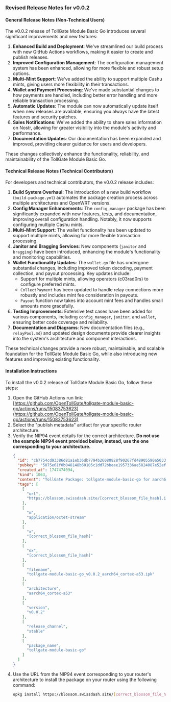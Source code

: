 ### Revised Release Notes for v0.0.2

#### General Release Notes (Non-Technical Users)

The v0.0.2 release of TollGate Module Basic Go introduces several significant improvements and new features:

1. **Enhanced Build and Deployment**: We've streamlined our build process with new GitHub Actions workflows, making it easier to create and publish releases.
2. **Improved Configuration Management**: The configuration management system has been enhanced, allowing for more flexible and robust setup options.
3. **Multi-Mint Support**: We've added the ability to support multiple Cashu mints, giving users more flexibility in their transactions.
4. **Wallet and Payment Processing**: We've made substantial changes to how payments are handled, including better error handling and more reliable transaction processing.
5. **Automatic Updates**: The module can now automatically update itself when new releases are available, ensuring you always have the latest features and security patches.
6. **Sales Notifications**: We've added the ability to share sales information on Nostr, allowing for greater visibility into the module's activity and performance.
7. **Documentation Updates**: Our documentation has been expanded and improved, providing clearer guidance for users and developers.

These changes collectively enhance the functionality, reliability, and maintainability of the TollGate Module Basic Go.

#### Technical Release Notes (Technical Contributors)

For developers and technical contributors, the v0.0.2 release includes:

1. **Build System Overhaul**: The introduction of a new build workflow (`build-package.yml`) automates the package creation process across multiple architectures and OpenWRT versions.
2. **Config Manager Enhancements**: The `config_manager` package has been significantly expanded with new features, tests, and documentation, improving overall configuration handling. Notably, it now supports configuring multiple Cashu mints.
3. **Multi-Mint Support**: The wallet functionality has been updated to support multiple mints, allowing for more flexible transaction processing.
4. **Janitor and Bragging Services**: New components (`janitor` and `bragging`) have been introduced, enhancing the module's functionality and monitoring capabilities.
5. **Wallet Functionality Updates**: The `wallet.go` file has undergone substantial changes, including improved token decoding, payment collection, and payout processing. Key updates include:
   - Support for multiple mints, allowing operators (c03rad0rs) to configure preferred mints.
   - `CollectPayment` has been updated to handle relay connections more robustly and includes mint fee consideration in payouts.
   - `Payout` function now takes into account mint fees and handles small amounts more gracefully.
6. **Testing Improvements**: Extensive test cases have been added for various components, including `config_manager`, `janitor`, and `wallet`, ensuring better code coverage and reliability.
7. **Documentation and Diagrams**: New documentation files (e.g., `relayPool.md`) and updated design documents provide clearer insights into the system's architecture and component interactions.

These technical changes provide a more robust, maintainable, and scalable foundation for the TollGate Module Basic Go, while also introducing new features and improving existing functionality.

#### Installation Instructions

To install the v0.0.2 release of TollGate Module Basic Go, follow these steps:

1. Open the GitHub Actions run link: [https://github.com/OpenTollGate/tollgate-module-basic-go/actions/runs/15083753623](https://github.com/OpenTollGate/tollgate-module-basic-go/actions/runs/15083753623)
2. Select the "publish metadata" artifact for your specific router architecture.
3. Verify the NIP94 event details for the correct architecture. **Do not use the example NIP94 event provided below; instead, use the one corresponding to your architecture.**
   ```json
   {
     "id": "cb7754cd93386d81a1eb36db7794b26080828f90267fd48905590a5033b564f6",
     "pubkey": "5075e61f0b048148b60105c1dd72bbeae1957336ae5824087e52efa374f8416a",
     "created_at": 1747474094,
     "kind": 1063,
     "content": "TollGate Package: tollgate-module-basic-go for aarch64_cortex-a53",
     "tags": [
       [
         "url",
         "https://blossom.swissdash.site/[correct_blossom_file_hash].ipk"
       ],
       [
         "m",
         "application/octet-stream"
       ],
       [
         "x",
         "[correct_blossom_file_hash]"
       ],
       [
         "ox",
         "[correct_blossom_file_hash]"
       ],
       [
         "filename",
         "tollgate-module-basic-go_v0.0.2_aarch64_cortex-a53.ipk"
       ],
       [
         "architecture",
         "aarch64_cortex-a53"
       ],
       [
         "version",
         "v0.0.2"
       ],
       [
         "release_channel",
         "stable"
       ],
       [
         "package_name",
         "tollgate-module-basic-go"
       ]
     ]
   }
   ```
4. Use the URL from the NIP94 event corresponding to your router's architecture to install the package on your router using the following command:
   ```bash
   opkg install https://blossom.swissdash.site/[correct_blossom_file_hash].ipk
